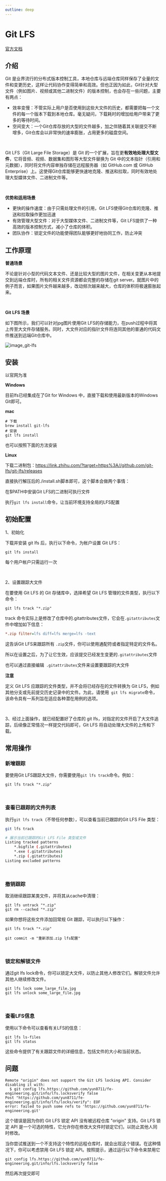 ```yaml
---
outline: deep
---
```


<h1>Git LFS</h1>

[官方文档](https://git-lfs.com/)



## 介绍

Git 是业界流行的分布式版本控制工具，本地仓库与远端仓库同样保存了全量的文件和变更历史，这样让代码协作变得简单和高效。但也正因为如此，Git针对大型文件（例如图片、视频或其他二进制文件）的版本控制，也会存在一些问题，主要有两点：

- 效率变慢：不管实际上用户是否使用到这些大文件的历史，都需要把每一个文件的每一个版本下载到本地仓库。毫无疑问，下载耗时的增加给用户带来了更多的等待时间。
- 空间变大：一个Git仓库存放的大型的文件越多，加之伴随着其关联提交不断增多，Git仓库会以非常快的速率膨胀，占用更多的磁盘空间。

<br/>

Git LFS（Git Large File Storage）是 Git 的一个扩展，旨在更**有效地处理大型文件**，它将音频、视频、数据集和图形等大型文件替换为 Git 中的文本指针（引用和元数据），同时将文件内容单独存储在远程服务器（如 GitHub.com 或 GitHub Enterprise）上。这使得Git仓库能够更快速地克隆、推送和拉取，同时有效地处理大型媒体文件、二进制文件等。

<br/>

**优势和适用场景**

- 更快的操作速度：由于只需处理文件的引用，Git LFS使得Git仓库的克隆、推送和拉取操作更加迅速
- 有效管理大型文件：对于大型媒体文件、二进制文件等，Git LFS提供了一种高效的版本控制方式，减小了仓库的体积。
- 团队协作：锁定文件的功能使得团队能够更好地协同工作，防止冲突



## 工作原理

**普通场景**

不论是针对小型的代码文本文件、还是比较大型的图片文件，在相关变更从本地提交到远端仓库时，所有的相关文件资源都会完整的存储在git server。就图片中的例子而言，如果图片文件越来越多，改动频次越来越大，仓库的体积将极速膨胀起来。

<br/>

**Git LFS 场景**

如下图所示，我们可以针对jpg图片使用Git LFS的存储能力，在push过程中将其上传至大文件存储服务。同时，大文件对应的指针文件将连同其他的普通的代码文件推送到远端Git仓库中。

![image_git-lfs](../assets/image_git-lfs.png)



## 安装

以官网为准

**Windows**

目前lfs已经集成在了Git for Windows 中，直接下载和使用最新版本的Windows Git即可。

**mac**

```shell
# 下载
brew install git-lfs
# 安装
git lfs install
```

也可以按照下面的方法安装

**Linux**

下载二进制包：https://link.zhihu.com/?target=https%3A//github.com/git-lfs/git-lfs/releases

直接执行解压后的./install.sh脚本即可，这个脚本会做两个事情：

在$PATH中安装Git LFS的二进制可执行文件

执行`git lfs install`命令，让当前环境支持全局的LFS配置



## 初始配置

1、初始化

下载并安装 git lfs 后，执行以下命令，为帐户设置 Git LFS：

```shell
git lfs install
```

每个用户帐户只需运行一次

<br/>

2、设置跟踪大文件

在要使用 Git LFS 的 Git 存储库中，选择希望 Git LFS 管理的文件类型，执行以下命令：

```shell
git lfs track "*.zip"
```

track 命令实际上是修改了仓库中的.gitattributes文件，它会在`.gitattributes`文件中增加如下信息：

```ini
*.zip filter=lfs diff=lfs merge=lfs -text
```

这告诉Git LFS来跟踪所有 `.zip`文件，你可以使用通配符或者指定特定的文件名。

所以在设置之后，为了让它生效，应该提交已经发生变更的`.gitattributes`文件

也可以通过直接编辑` .gitattributes`文件来设置要跟踪的大文件

**注意**

定义 Git LFS 应跟踪的文件类型，并不会将已经存在的文件转换为 Git LFS，例如其他分支或先前提交历史记录中的文件。为此，请使用` git lfs migrate`命令，该命令具有一系列旨在适应各种潜在用例的选项。

<br/>

3、经过上面操作，就已经配置好了仓库的 git lfs，对指定的文件开启了大文件追踪，后续像正常情况一样提交代码即可，Git LFS 将自动处理大文件的上传和下载。



## 常用操作

### 新增跟踪

要使用Git LFS跟踪大文件，你需要使用`git lfs track`命令。例如：

```shell
git lfs track "*.zip"
```

<br/>

### 查看已跟踪的文件列表

执行`git lfs track`（不带任何参数），可以查看当前已跟踪的Git LFS File 类型：

```sh
git lfs track

# 展示当前已跟踪的Git LFS File 类型或文件
Listing tracked patterns
    *.bigfile (.gitattributes)
    *.exe (.gitattributes)
    *.zip (.gitattributes)
Listing excluded patterns
```

<br/>

### 撤销跟踪

取消继续跟踪某类文件，并将其从cache中清理：

```shell
git lfs untrack "*.zip"
git rm --cached "*.zip"
```

如果你想将这些文件添加回常规 Git 跟踪，可以执行以下操作：

```shell
git lfs track "*.zip"

git commit -m "重新添加.zip lfs配置"
```

<br/>

### 锁定和解锁文件

通过git lfs lock命令，你可以锁定大文件，以防止其他人修改它们。解锁文件允许其他人继续修改文件。

```shell
git lfs lock some_large_file.jpg
git lfs unlock some_large_file.jpg
```

<br/>

### 查看LFS信息

使用以下命令可以查看有关LFS的信息：

```shell
git lfs ls-files
git lfs status
```

这些命令提供了有关跟踪文件的详细信息，包括文件的大小和当前状态。



## 问题

```
Remote "origin" does not support the Git LFS locking API. Consider disabling it with:
  $ git config lfs.https://github.com/yun8711/fe-engineering.git/info/lfs.locksverify false
Post "https://github.com/yun8711/fe-engineering.git/info/lfs/locks/verify": EOF
error: failed to push some refs to 'https://github.com/yun8711/fe-engineering.git'
```

这个错误是因为你的 Git LFS 锁定 API 没有被远程仓库 "origin" 支持。Git LFS 锁定 API 是一个可选的特性，它允许你在修改大文件时锁定它们，以防止其他人同时修改。  

当你尝试推送到一个不支持这个特性的远程仓库时，就会出现这个错误。在这种情况下，你可以考虑禁用 Git LFS 锁定 API。按照提示，通过运行以下命令来禁用它

```
git config lfs.https://github.com/yun8711/fe-engineering.git/info/lfs.locksverify false
```

然后再次提交即可
